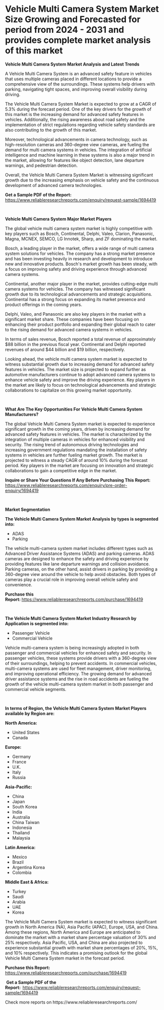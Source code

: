 <p><h1>Vehicle Multi Camera System Market Size Growing and Forecasted for period from 2024 - 2031 and provides complete market analysis of this market</h1></p><p><strong>Vehicle Multi Camera System Market Analysis and Latest Trends</strong></p>
<p><p>A Vehicle Multi Camera System is an advanced safety feature in vehicles that uses multiple cameras placed in different locations to provide a comprehensive view of the surroundings. These systems help drivers with parking, navigating tight spaces, and improving overall visibility during driving.</p><p>The Vehicle Multi Camera System Market is expected to grow at a CAGR of 5.3% during the forecast period. One of the key drivers for the growth of this market is the increasing demand for advanced safety features in vehicles. Additionally, the rising awareness about road safety and the implementation of strict regulations regarding vehicle safety standards are also contributing to the growth of this market.</p><p>Moreover, technological advancements in camera technology, such as high-resolution cameras and 360-degree view cameras, are fueling the demand for multi camera systems in vehicles. The integration of artificial intelligence and machine learning in these systems is also a major trend in the market, allowing for features like object detection, lane departure warnings, and pedestrian detection.</p><p>Overall, the Vehicle Multi Camera System Market is witnessing significant growth due to the increasing emphasis on vehicle safety and the continuous development of advanced camera technologies.</p></p>
<p><strong>Get a Sample PDF of the Report:&nbsp;</strong> <a href="https://www.reliableresearchreports.com/enquiry/request-sample/1694419">https://www.reliableresearchreports.com/enquiry/request-sample/1694419</a></p>
<p>&nbsp;</p>
<p><strong>Vehicle Multi Camera System Major Market Players</strong></p>
<p><p>The global vehicle multi camera system market is highly competitive with key players such as Bosch, Continental, Delphi, Valeo, Clarion, Panasonic, Magna, MCNEX, SEMCO, LG Innotek, Sharp, and ZF dominating the market.</p><p>Bosch, a leading player in the market, offers a wide range of multi camera system solutions for vehicles. The company has a strong market presence and has been investing heavily in research and development to introduce new and innovative products. Bosch's market growth has been steady, with a focus on improving safety and driving experience through advanced camera systems.</p><p>Continental, another major player in the market, provides cutting-edge multi camera systems for vehicles. The company has witnessed significant growth due to its technological advancements and strategic acquisitions. Continental has a strong focus on expanding its market presence and product offerings in the coming years.</p><p>Delphi, Valeo, and Panasonic are also key players in the market with a significant market share. These companies have been focusing on enhancing their product portfolio and expanding their global reach to cater to the rising demand for advanced camera systems in vehicles.</p><p>In terms of sales revenue, Bosch reported a total revenue of approximately $88 billion in the previous fiscal year. Continental and Delphi reported revenues of around $44 billion and $19 billion, respectively.</p><p>Looking ahead, the vehicle multi camera system market is expected to witness substantial growth due to increasing demand for advanced safety features in vehicles. The market size is projected to expand further as automotive manufacturers continue to adopt advanced camera systems to enhance vehicle safety and improve the driving experience. Key players in the market are likely to focus on technological advancements and strategic collaborations to capitalize on this growing market opportunity.</p></p>
<p>&nbsp;</p>
<p><strong>What Are The Key Opportunities For Vehicle Multi Camera System Manufacturers?</strong></p>
<p><p>The global Vehicle Multi Camera System market is expected to experience significant growth in the coming years, driven by increasing demand for advanced safety features in vehicles. The market is characterized by the integration of multiple cameras in vehicles for enhanced visibility and security. The rising trend of autonomous driving technologies and increasing government regulations mandating the installation of safety systems in vehicles are further fueling market growth. The market is projected to witness a steady CAGR of around 10% during the forecast period. Key players in the market are focusing on innovation and strategic collaborations to gain a competitive edge in the market.</p></p>
<p><strong>Inquire or Share Your Questions If Any Before Purchasing This Report:</strong> <a href="https://www.reliableresearchreports.com/enquiry/pre-order-enquiry/1694419">https://www.reliableresearchreports.com/enquiry/pre-order-enquiry/1694419</a></p>
<p>&nbsp;</p>
<p><strong>Market Segmentation</strong></p>
<p><strong>The Vehicle Multi Camera System Market Analysis by types is segmented into:</strong></p>
<p><ul><li>ADAS</li><li>Parking</li></ul></p>
<p><p>The vehicle multi-camera system market includes different types such as Advanced Driver Assistance Systems (ADAS) and parking cameras. ADAS cameras are designed to enhance the safety and driving experience by providing features like lane departure warnings and collision avoidance. Parking cameras, on the other hand, assist drivers in parking by providing a 360-degree view around the vehicle to help avoid obstacles. Both types of cameras play a crucial role in improving overall vehicle safety and convenience.</p></p>
<p><strong>Purchase this Report:&nbsp;</strong><a href="https://www.reliableresearchreports.com/purchase/1694419">https://www.reliableresearchreports.com/purchase/1694419</a></p>
<p>&nbsp;</p>
<p><strong>The Vehicle Multi Camera System Market Industry Research by Application is segmented into:</strong></p>
<p><ul><li>Passenger Vehicle</li><li>Commercial Vehicle</li></ul></p>
<p><p>Vehicle multi-camera system is being increasingly adopted in both passenger and commercial vehicles for enhanced safety and security. In passenger vehicles, these systems provide drivers with a 360-degree view of their surroundings, helping to prevent accidents. In commercial vehicles, multi-camera systems are used for fleet management, driver monitoring, and improving operational efficiency. The growing demand for advanced driver assistance systems and the rise in road accidents are fueling the growth of the vehicle multi-camera system market in both passenger and commercial vehicle segments.</p></p>
<p>&nbsp;</p>
<p><strong>In terms of Region, the Vehicle Multi Camera System Market Players available by Region are:</strong></p>
<p>
    <p> <strong> North America: </strong>
        <ul>
            <li>United States</li>
            <li>Canada</li>
        </ul>
        </p> 
    <p> <strong> Europe: </strong>
        <ul>
            <li>Germany</li>
            <li>France</li>
            <li>U.K.</li>
            <li>Italy</li>
            <li>Russia</li>
        </ul>
        </p> 
    <p> <strong> Asia-Pacific: </strong>
        <ul>
            <li>China</li>
            <li>Japan</li>
            <li>South Korea</li>
            <li>India</li>
            <li>Australia</li>
            <li>China Taiwan</li>
            <li>Indonesia</li>
            <li>Thailand</li>
            <li>Malaysia</li>
        </ul>
        </p> 
    <p> <strong> Latin America: </strong>
        <ul>
            <li>Mexico</li>
            <li>Brazil</li>
            <li>Argentina Korea</li>
            <li>Colombia</li>
        </ul>
        </p> 
    <p> <strong> Middle East & Africa: </strong>
        <ul>
            <li>Turkey</li>
            <li>Saudi</li>
            <li>Arabia</li>
            <li>UAE</li>
            <li>Korea</li>
        </ul>
    </p>
    </p>
<p><p>The Vehicle Multi Camera System market is expected to witness significant growth in North America (NA), Asia Pacific (APAC), Europe, USA, and China. Among these regions, North America and Europe are anticipated to dominate the market with a market share percentage valuation of 30% and 25% respectively. Asia Pacific, USA, and China are also projected to experience substantial growth with market share percentages of 20%, 15%, and 10% respectively. This indicates a promising outlook for the global Vehicle Multi Camera System market in the forecast period.</p></p>
<p><strong>Purchase this Report: </strong><a href="https://www.reliableresearchreports.com/purchase/1694419">https://www.reliableresearchreports.com/purchase/1694419</a></p>
<p>&nbsp;<strong>Get a Sample PDF of the Report:&nbsp;&nbsp;</strong><a href="https://www.reliableresearchreports.com/enquiry/request-sample/1694419">https://www.reliableresearchreports.com/enquiry/request-sample/1694419</a></p>
<p><strong></strong></p>
<p>Check more reports on https://www.reliableresearchreports.com/</p>
